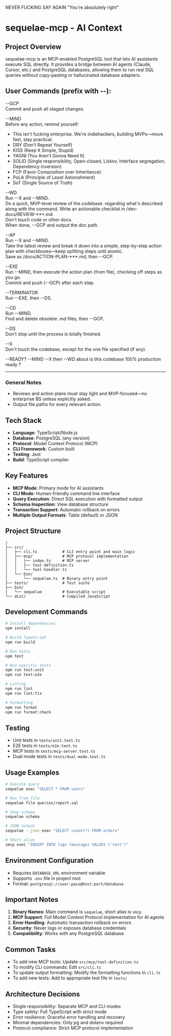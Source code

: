 NEVER FUCKING SAY AGAIN "You're absolutely right"


# sequelae-mcp - AI Context

## Project Overview
sequelae-mcp is an MCP-enabled PostgreSQL tool that lets AI assistants execute SQL directly. It provides a bridge between AI agents (Claude, Cursor, etc.) and PostgreSQL databases, allowing them to run real SQL queries without copy-pasting or hallucinated database adapters.

## User Commands (prefix with --):

--GCP  
Commit and push all staged changes.

--MIND  
Before any action, remind yourself:  
- This isn't fucking enterprise. We're indiehackers, building MVPs—move fast, stay practical.
- DRY (Don't Repeat Yourself)
- KISS (Keep It Simple, Stupid)
- YAGNI (You Aren't Gonna Need It)
- SOLID (Single responsibility, Open-closed, Liskov, Interface segregation, Dependency inversion)
- FCP (Favor Composition over Inheritance)
- PoLA (Principle of Least Astonishment)
- SoT (Single Source of Truth)

--WD  
Run --X and --MIND.  
Do a quick, MVP-level review of the codebase. regarding what's described along with the command. 
Write an actionable checklist in /dev-docs/REVIEW-***.md.  
Don't touch code or other docs.  
When done, --GCP and output the doc path.

--AP  
Run --X and --MIND.  
Take the latest review and break it down into a simple, step-by-step action plan with checkboxes—keep splitting steps until atomic.  
Save as /docs/ACTION-PLAN-***.md, then --GCP.

--EXE  
Run --MIND, then execute the action plan (from file), checking off steps as you go.  
Commit and push (--GCP) after each step.

--TERMINATOR  
Run --EXE, then --DS.

--CD  
Run --MIND.  
Find and delete obsolete .md files, then --GCP.

--DS  
Don't stop until the process is totally finished.

--X  
Don't touch the codebase, except for the one file specified (if any).

--READY? --MIND --X then --WD about is this codebase 100% production ready ?

---

### General Notes

- Reviews and action plans must stay light and MVP-focused—no enterprise BS unless explicitly asked.
- Output file paths for every relevant action.


## Tech Stack
- **Language**: TypeScript/Node.js
- **Database**: PostgreSQL (any version)
- **Protocol**: Model Context Protocol (MCP)
- **CLI Framework**: Custom built
- **Testing**: Jest
- **Build**: TypeScript compiler

## Key Features
- **MCP Mode**: Primary mode for AI assistants
- **CLI Mode**: Human-friendly command line interface
- **Query Execution**: Direct SQL execution with formatted output
- **Schema Inspection**: View database structure
- **Transaction Support**: Automatic rollback on errors
- **Multiple Output Formats**: Table (default) or JSON

## Project Structure
```
/
├── src/
│   ├── cli.ts           # CLI entry point and main logic
│   ├── mcp/             # MCP protocol implementation
│   │   ├── index.ts     # MCP server
│   │   ├── tool-definition.ts
│   │   └── tool-handler.ts
│   └── bin/
│       └── sequelae.ts  # Binary entry point
├── tests/               # Test suite
├── bin/
│   └── sequelae         # Executable script
└── dist/                # Compiled JavaScript
```

## Development Commands
```bash
# Install dependencies
npm install

# Build TypeScript
npm run build

# Run tests
npm test

# Run specific tests
npm run test:unit
npm run test:e2e

# Linting
npm run lint
npm run lint:fix

# Formatting
npm run format
npm run format:check
```

## Testing
- Unit tests in `tests/unit.test.ts`
- E2E tests in `tests/e2e.test.ts`
- MCP tests in `tests/mcp-server.test.ts`
- Dual mode tests in `tests/dual-mode.test.ts`

## Usage Examples
```bash
# Execute query
sequelae exec "SELECT * FROM users"

# Run from file
sequelae file queries/report.sql

# Show schema
sequelae schema

# JSON output
sequelae --json exec "SELECT count(*) FROM orders"

# Short alias
smcp exec "INSERT INTO logs (message) VALUES ('test')"
```

## Environment Configuration
- Requires `DATABASE_URL` environment variable
- Supports `.env` file in project root
- Format: `postgresql://user:pass@host:port/database`

## Important Notes
1. **Binary Names**: Main command is `sequelae`, short alias is `smcp`
2. **MCP Support**: Full Model Context Protocol implementation for AI agents
3. **Error Handling**: Automatic transaction rollback on errors
4. **Security**: Never logs or exposes database credentials
5. **Compatibility**: Works with any PostgreSQL database

## Common Tasks
- To add new MCP tools: Update `src/mcp/tool-definition.ts`
- To modify CLI commands: Edit `src/cli.ts`
- To update output formatting: Modify the formatting functions in `cli.ts`
- To add new tests: Add to appropriate test file in `tests/`

## Architecture Decisions
- Single responsibility: Separate MCP and CLI modes
- Type safety: Full TypeScript with strict mode
- Error resilience: Graceful error handling and recovery
- Minimal dependencies: Only pg and dotenv required
- Protocol compliance: Strict MCP protocol implementation